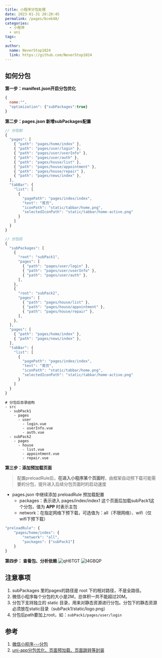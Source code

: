 ```yaml
---
title: 小程序分包处理
date: 2023-01-31 20:20:45
permalink: /pages/bceb48/
categories:
  - 小程序
  - uni
tags:
  - 
author: 
  name: NeverStop1024
  link: https://github.com/NeverStop1024
---
```

## 如何分包
**第一步：manifest.json开启分包优化**
```javascript
{
  name:"",
  "optimization": {"subPackages":true}
}
```

**第二步：pages.json 新增subPackages配置**
```javascript
// 分包前
{
  "pages": [
    { "path": "pages/home/index" },
    { "path": "pages/user/login" },
    { "path": "pages/user/userInfo" },
    { "path": "pages/user/auth" },
    { "path": "pages/house/list" },
    { "path": "pages/house/appointment" },
    { "path": "pages/house/repair" },
    { "path": "pages/news/index" },
  ],
  "tabBar": {
    "list": [
      {
        "pagePath": "pages/index/index",
        "text": "首页",
        "iconPath": "static/tabbar/home.png",
        "selectedIconPath": "static/tabbar/home-active.png"
      }
    ]
  }
}
```
```javascript
// 分包后
{
  "subPackages": [
    {
      "root": "subPack1",
      "pages": [
        { "path": "pages/user/login" },
        { "path": "pages/user/userInfo" },
        { "path": "pages/user/auth" },
      ],
    },
    {
      "root": "subPack2",
      "pages": [
        { "path": "pages/house/list" },
        { "path": "pages/house/appointment" },
        { "path": "pages/house/repair" },
      ],
    },
  ],
  "pages": [
    { "path": "pages/home/index" },
    { "path": "pages/news/index" },
  ],
  "tabBar": {
    "list": [
      {
        "pagePath": "pages/index/index",
        "text": "首页",
        "iconPath": "static/tabbar/home.png",
        "selectedIconPath": "static/tabbar/home-active.png"
      }
    ]
  }
}
```
```shell
# 分包后目录结构
- src
  - subPack1
    - pages
      - user
        - login.vue
        - userInfo.vue
        - auth.vue
  - subPack2
    - pages
      - house
        - list.vue
        - appointment.vue
        - repair.vue
```
**第三步：添加预加载页面**
> 配置preloadRule后，**在进入小程序某个页面时**，由框架自动预下载可能需要的分包，提升进入后续分包页面时的启动速度
* pages.json 中继续添加 preloadRule 预加载配置 
   * packages：表示进入 pages/index/index1 这个页面后加载subPack1这个分包，值为 __APP__ 时表示主包 
   * network：在指定网络下预下载，可选值为：all（不限网络）、wifi（仅wifi下预下载）
```javascript
"preloadRule": {
	"pages/home/index": {
		"network": "all",
		"packages": ["subPack1"]
	}
}
```
**第四步： 查看包、分析依赖**
![qH6TGT](https://cdn.jsdelivr.net/gh/NeverStop1024/images-store@main/uPic/qH6TGT.png)
![l4GBQP](https://cdn.jsdelivr.net/gh/NeverStop1024/images-store@main/uPic/l4GBQP.png)
## 注意事项
1. subPackages 里的pages的路径是 root 下的相对路径，不是全路径。
2. 微信小程序每个分包的大小是2M，总体积一共不能超过20M。
3. 分包下支持独立的 static 目录，用来对静态资源进行分包。分包下的静态资源必须放在static目录（subPack1/static/logo.png） 
4. 分包后path要加上root，如：`subPack1/pages/user/login`

## 参考
1. [微信小程序---分包](https://blog.csdn.net/liuye066/article/details/127750450)
2. [uni-app分包优化、页面预加载、页面跳转等封装](https://blog.csdn.net/qq_44209274/article/details/115913680)


